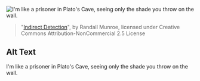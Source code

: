 ![I'm like a prisoner in Plato's Cave, seeing only the shade you throw on the wall.](https://imgs.xkcd.com/comics/indirect_detection.png)
> "[Indirect Detection](https://xkcd.com/2071/)", by Randall Munroe, licensed under Creative Commons Attribution-NonCommercial 2.5 License

## Alt Text
I'm like a prisoner in Plato's Cave, seeing only the shade you throw on the wall.
